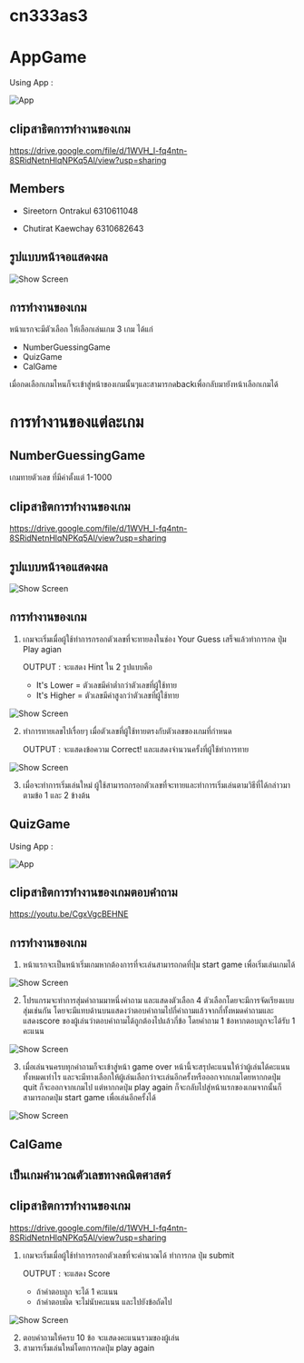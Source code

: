 # cn333as3
# AppGame

Using App :

 ![App](NumberGuessingGame/app/src/main/res/drawable/cap3.jpg)

## clipสาธิตการทำงานของเกม
https://drive.google.com/file/d/1WVH_I-fq4ntn-8SRidNetnHlqNPKq5Al/view?usp=sharing

## Members

* Sireetorn Ontrakul 6310611048

* Chutirat Kaewchay 6310682643

## รูปแบบหน้าจอแสดงผล

  ![Show Screen](NumberGuessingGame/app/src/main/res/drawable/screen.png)

## การทำงานของเกม
หน้าแรกจะมีตัวเลือก ให้เลือกเล่นเกม 3 เกม ได้แก่
+ NumberGuessingGame
+ QuizGame
+ CalGame

เมื่อกดเลือกเกมไหนก็จะเข้าสู่หน้าของเกมนั้นๆและสามารกดbackเพื่อกลับมายังหน้าเลือกเกมได้ 

# การทำงานของแต่ละเกม
## NumberGuessingGame

เกมทายตัวเลข ที่มีค่าตั้งแต่ 1-1000

## clipสาธิตการทำงานของเกม
https://drive.google.com/file/d/1WVH_I-fq4ntn-8SRidNetnHlqNPKq5Al/view?usp=sharing

## รูปแบบหน้าจอแสดงผล

  ![Show Screen](NumberGuessingGame/app/src/main/res/drawable/screen.png)

## การทำงานของเกม

1. เกมจะเริ่มเมื่อผู้ใช้ทำการกรอกตัวเลขที่จะทายลงในช่อง Your Guess เสร็จแล้วทำการกด ปุ่ม Play agian 

   OUTPUT : จะแสดง Hint ใน 2 รูปแบบคือ 
    + It's Lower = ตัวเลขมีค่าต่ำกว่าตัวเลขที่ผู้ใช้ทาย
    + It's Higher = ตัวเลขมีค่าสูงกว่าตัวเลขที่ผู้ใช้ทาย

  ![Show Screen](NumberGuessingGame/app/src/main/res/drawable/cap1.png)

2. ทำการทายเลขไปเรื่อยๆ เมื่อตัวเลขที่ผู้ใช้ทายตรงกับตัวเลขของเกมที่กำหนด 

   OUTPUT : จะแสดงข้อความ Correct! และแสดงจำนวนครั้งที่ผู้ใช้ทำการทาย
  
  ![Show Screen](NumberGuessingGame/app/src/main/res/drawable/cap2.png)
  
3. เมื่อจะทำการเริ่มเล่นใหม่ ผู้ใช้สามารถกรอกตัวเลขที่จะทายและทำการเริ่มเล่นตามวิธีที่ได้กล่าวมาตามข้อ 1 และ 2 ข้างต้น

## QuizGame

Using App :

 ![App](MyQuizApp/app/src/main/res/drawable/cap3.jpg)

## clipสาธิตการทำงานของเกมตอบคำถาม
https://youtu.be/CgxVgcBEHNE

## การทำงานของเกม

1. หน้าแรกจะเป็นหน้าเริ่มเกมหากต้องการที่จะเล่นสามารถกดที่ปุ่ม start game เพื่อเริ่มเล่นเกมได้
  
  ![Show Screen](MyQuizApp/app/src/main/res/drawable/home.png)

2. โปรแกรมจะทำการสุ่มคําถามมาหนึ่งคําถาม และแสดงตัวเลือก 4 ตัวเลือกโดยจะมีการจัดเรียงแบบสุ่มเช่นกัน โดยจะมีแทบด้านบนแสดงว่าตอบคำถามไปกี่คำถามแล้วจากกี่ทั้งหมดคำถามและแสดงscore ของผู้เล่นว่าตอบคำถามได้ถูกต้องไปแล้วกี่ข้อ โดยคำถาม 1 ข้อหากตอบถูกจะได้รับ 1 คะแนน

  ![Show Screen](MyQuizApp/app/src/main/res/drawable/q1.png)
  
3. เมื่อเล่นจนครบทุกคำถามก็จะเข้าสู่หน้า game over หน้านี้จะสรุปคะแนนให้ว่าผู้เล่นได้คะแนนทั้งหมดเท่าไร และจะมีทางเลือกให้ผู้เล่นเลือกว่าจะเล่นอีกครั้งหรือออกจากเกมโดยหากกดปุ่ม quit ก็จะออกจากเกมไป แต่หากกดปุ่ม play again ก็จะกลับไปสู่หน้าแรกของเกมจากนั้นก็สามารถกดปุ่ม start game เพื่อเล่นอีกครั้งได้ 

  ![Show Screen](MyQuizApp/app/src/main/res/drawable/over.png)

## CalGame
## เป็นเกมคำนวณตัวเลขทางคณิตศาสตร์

## clipสาธิตการทำงานของเกม
https://drive.google.com/file/d/1WVH_I-fq4ntn-8SRidNetnHlqNPKq5Al/view?usp=sharing


1. เกมจะเริ่มเมื่อผู้ใช้ทำการกรอกตัวเลขที่จะคำนวณได้ ทำการกด ปุ่ม submit

   OUTPUT : จะแสดง Score
   + ถ้าคำตอบถูก จะได้ 1 คะแนน
   + ถ้าคำตอบผิด จะไม่นับคะแนน และไปยังข้อถัดไป
   

  ![Show Screen](NumberGuessingGame/app/src/main/res/drawable/cap1.png)

2. ตอบคำถามให้ครบ 10 ข้อ จะแสดงคะแนนรวมของผู้เล่น
3. สามารเริ่มเล่นใหม่โดยการกดปุ่ม play again


